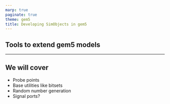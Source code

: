 ```yaml
---
marp: true
paginate: true
theme: gem5
title: Developing SimObjects in gem5
---
```


<!-- _class: title -->

## Tools to extend gem5 models

---

## We will cover

- Probe points
- Base utilities like bitsets
- Random number generation
- Signal ports?

